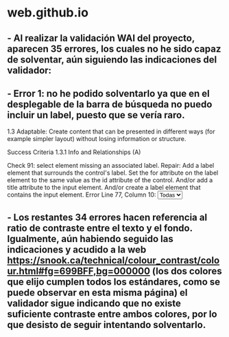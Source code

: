 # web.github.io

## - Al realizar la validación WAI del proyecto, aparecen 35 errores, los cuales no he sido capaz de solventar, aún siguiendo las indicaciones del validador:

## - Error 1: no he podido solventarlo ya que en el desplegable de la barra de búsqueda no puedo incluir un label, puesto que se vería raro.

1.3 Adaptable: Create content that can be presented in different ways (for example simpler layout) without losing information or structure.

Success Criteria 1.3.1 Info and Relationships (A)

Check 91: select element missing an associated label.
Repair: Add a label element that surrounds the control's label. Set the for attribute on the label element to the same value as the id attribute of the control. And/or add a title attribute to the input element. And/or create a label element that contains the input element.
Error Line 77, Column 10:
<select class="input-select">
										<option value="0">Todas</option>
										<option value=" ...

## - Los restantes 34 errores hacen referencia al ratio de contraste entre el texto y el fondo. Igualmente, aún habiendo seguido las indicaciones y acudido a la web https://snook.ca/technical/colour_contrast/colour.html#fg=699BFF,bg=000000 (los dos colores que elijo cumplen todos los estándares, como se puede observar en esta misma página) el validador sigue indicando que no existe suficiente contraste entre ambos colores, por lo que desisto de seguir intentando solventarlo.
